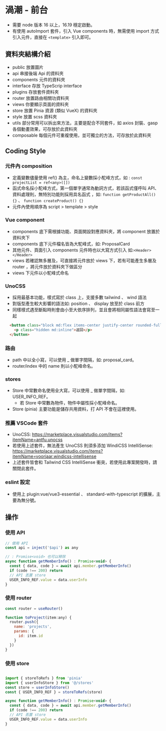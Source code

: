 # 渦潮 - 前台
- 需要 node 版本 16 以上，16.19 穩定啟動。
- 有使用 autoImport 套件，引入 Vue components 時，無需使用 import 方式引入元件，直接在 `<template>` 引入即可。

## 資料夾結構介紹
  - public 放置圖片
  - api 串接後端 Api 的資料夾
  - components 元件的資料夾
  - interface 存放 TypeScrip interface 
  - plugins 存放套件資料夾 
  - router 放置路由相關功資料夾
  - views 你要顯示頁面的資料夾
  - store 放置 Pinia 資源 (類似 VueX) 的資料夾
  - style 放置 scss 資料夾
  - utils 部分常用可以拆出來方法，主要是配合不同套件，如 axios 封裝、gasp 各個動畫效果，可存放於此資料夾
  - composable 每個元件可重複使用，並可獨立的方法，可存放於此資料夾

## Coding Style

### 元件內 composition
  - 定義變數儘量使用 ref() 為主，命名上變數採小駝峰方式，如 : `const projectList = ref<any>([])`
  - 函式命名採小駝峰方式，第一個單字通常為動詞方式，若該函式僅呼叫 API、資料處理則，無特別功能則採用具名函式 ，如: `function getProductAll() {}` 、 `function createProduct() {}`
  - 元件內使用順序為 script > template > style

### Vue component
  - components 底下需根據功能、頁面開設對應資料夾，將 component 放置於資料夾下
  - components 底下元件檔名皆為大駝峰式，如: ProposalCard
  - 其他元件、頁面引入 components 元件時也以大寫方式引入 如:`<Header></Header>`
  - views 若確認無多層及，可直接將元件放於 views 下，若有可能產生多層及 router ，將元件放於資料夾下做區分
  - views 下元件以小駝峰式命名

### UnoCSS
  - 採用最基本功能，樣式寫於 class 上，支援多數 tailwind 、 wind 語法
  - 對版型產生較大影響的語法如: position 、 display 放至於 class 前方
  - 同樣樣式遇至斷點時則會由小至大依序排列，並且會將相同屬性語法會寫至一起
  ```HTML
    <button class="block md:flex items-center justify-center rounded-full md:rounded-35px lg:rounded-20px border border-blue text-blue text-18px fw-700 h-50px min-w-50px">
      <p class="hidden md:inline">返回</p>
    </button>
  ``` 
### 路由
  - path 中以全小寫，可以使用 _ 做單字間隔，如: proposal_card。
  - router/index 中的 name 則以小駝峰命名。

### stores
- Store 中常數命名使用全大寫，可以使用 _ 做單字間隔，如: USER_INFO_REF。
  - 若 Store 中常數為物件，物件中屬性採小駝峰命名。
- Store (pinia) 主要功能是儲存共用資料，打 API 不會在這裡使用。

### 推薦 VSCode 套件
  - UnoCSS: https://marketplace.visualstudio.com/items?itemName=antfu.unocss
  - 若使用上述套件，無法產生 UnoCSS 則須多添加 WindiCSS IntelliSense: https://marketplace.visualstudio.com/items?itemName=voorjaar.windicss-intellisense
  - 上述套件皆會和 Tailwind CSS IntelliSense 衝突，若使用此專案開發時，請關閉此套件。

### eslint 設定
  - 使用上 plugin:vue/vue3-essential 、 standard-with-typescript 的擴展，主要為無分號。


## 操作
### 使用 API
```js
// 使用 API
const api = inject('$api') as any

// : Promise<void> 也可以移除
async function getMemberInfo() : Promise<void> {
  const { data, code } = await api.member.getMemberInfo()
  if (code !== 200) return
  // API 丟置 store
  USER_INFO_REF.value = data.userInfo
}

```

### 使用 router
```js
const router = useRouter()

function toProject(item:any) {
  router.push({
    name: 'projects',
    params: {
      id: item.id
    }
  })
}
```


### 使用 store
```js

import { storeToRefs } from 'pinia'
import { userInfoStore } from '@/stores'
const store = userInfoStore()
const { USER_INFO_REF } = storeToRefs(store)

async function getMemberInfo() : Promise<void> {
  const { data, code } = await api.member.getMemberInfo()
  if (code !== 200) return
  // API 丟置 store
  USER_INFO_REF.value = data.userInfo
}
```